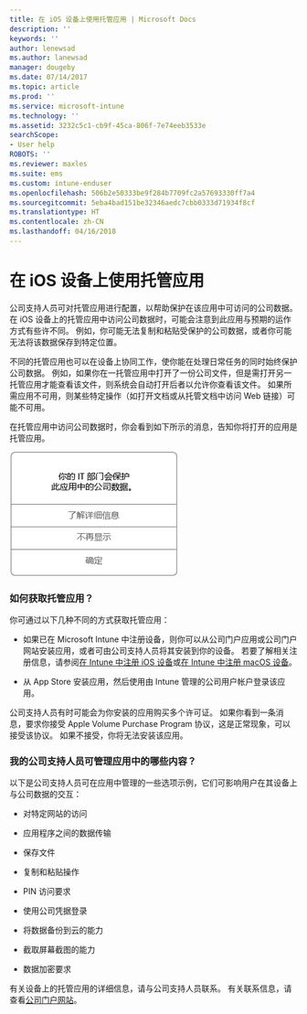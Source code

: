 ```yaml
---
title: 在 iOS 设备上使用托管应用 | Microsoft Docs
description: ''
keywords: ''
author: lenewsad
ms.author: lanewsad
manager: dougeby
ms.date: 07/14/2017
ms.topic: article
ms.prod: ''
ms.service: microsoft-intune
ms.technology: ''
ms.assetid: 3232c5c1-cb9f-45ca-806f-7e74eeb3533e
searchScope:
- User help
ROBOTS: ''
ms.reviewer: maxles
ms.suite: ems
ms.custom: intune-enduser
ms.openlocfilehash: 506b2e50333be9f284b7709fc2a57693330ff7a4
ms.sourcegitcommit: 5eba4bad151be32346aedc7cbb0333d71934f8cf
ms.translationtype: HT
ms.contentlocale: zh-CN
ms.lasthandoff: 04/16/2018
---
```

# <a name="use-managed-apps-on-your-ios-device"></a>在 iOS 设备上使用托管应用

公司支持人员可对托管应用进行配置，以帮助保护在该应用中可访问的公司数据。 在 iOS 设备上的托管应用中访问公司数据时，可能会注意到此应用与预期的运作方式有些许不同。 例如，你可能无法复制和粘贴受保护的公司数据，或者你可能无法将该数据保存到特定位置。

不同的托管应用也可以在设备上协同工作，使你能在处理日常任务的同时始终保护公司数据。 例如，如果你在一托管应用中打开了一份公司文件，但是需打开另一托管应用才能查看该文件，则系统会自动打开后者以允许你查看该文件。 如果所需应用不可用，则某些特定操作（如打开文档或从托管文档中访问 Web 链接）可能不可用。

在托管应用中访问公司数据时，你会看到如下所示的消息，告知你将打开的应用是托管应用。

![managed-apps-message-ios](./media/managed-apps-message.png)

### <a name="how-do-i-get-managed-apps"></a>如何获取托管应用？
你可通过以下几种不同的方式获取托管应用：

-   如果已在 Microsoft Intune 中注册设备，则你可以从公司门户应用或公司门户网站安装应用，或者可由公司支持人员将其安装到你的设备。 若要了解相关注册信息，请参阅[在 Intune 中注册 iOS 设备](enroll-your-device-in-intune-ios.md)或[在 Intune 中注册 macOS 设备](enroll-your-device-in-intune-macos.md)。

-   从 App Store 安装应用，然后使用由 Intune 管理的公司用户帐户登录该应用。

公司支持人员有时可能会为你安装的应用购买多个许可证。 如果你看到一条消息，要求你接受 Apple Volume Purchase Program 协议，这是正常现象，可以接受该协议。 如果不接受，你将无法安装该应用。

### <a name="what-can-my-company-support-manage-in-an-app"></a>我的公司支持人员可管理应用中的哪些内容？
以下是公司支持人员可在应用中管理的一些选项示例，它们可影响用户在其设备上与公司数据的交互：

-   对特定网站的访问

-   应用程序之间的数据传输

-   保存文件

-   复制和粘贴操作

-   PIN 访问要求

-   使用公司凭据登录

-   将数据备份到云的能力

-   截取屏幕截图的能力

-   数据加密要求

有关设备上的托管应用的详细信息，请与公司支持人员联系。 有关联系信息，请查看[公司门户网站](https://portal.manage.microsoft.com#HelpDeskDialog)。
